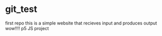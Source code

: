 # git_test
first repo
this is a simple website that recieves input and produces output
wow!!!!
p5 JS project